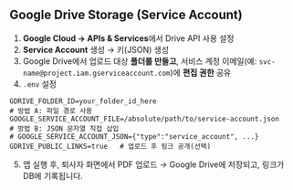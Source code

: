 

## Google Drive Storage (Service Account)

1) **Google Cloud → APIs & Services**에서 Drive API 사용 설정
2) **Service Account** 생성 → 키(JSON) 생성
3) Google Drive에서 업로드 대상 **폴더를 만들고**, 서비스 계정 이메일(예: `svc-name@project.iam.gserviceaccount.com`)에 **편집 권한** 공유
4) `.env` 설정
```
GDRIVE_FOLDER_ID=your_folder_id_here
# 방법 A: 파일 경로 사용
GOOGLE_SERVICE_ACCOUNT_FILE=/absolute/path/to/service-account.json
# 방법 B: JSON 문자열 직접 삽입
# GOOGLE_SERVICE_ACCOUNT_JSON={"type":"service_account", ...}
GDRIVE_PUBLIC_LINKS=true   # 업로드 후 링크 공개(선택)
```
5) 앱 실행 후, 퇴사자 화면에서 PDF 업로드 → Google Drive에 저장되고, 링크가 DB에 기록됩니다.
